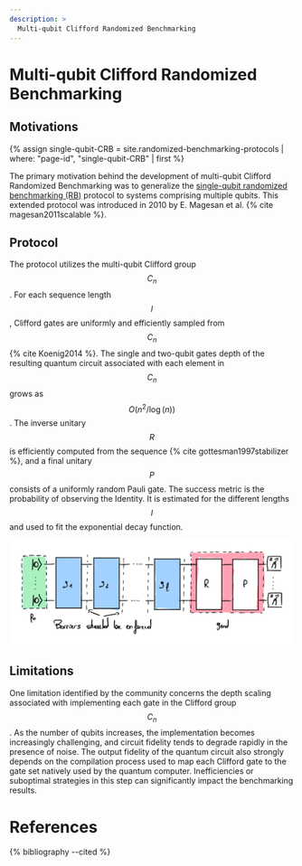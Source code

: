 ```yaml
---
description: >
  Multi-qubit Clifford Randomized Benchmarking
---
```


# Multi-qubit Clifford Randomized Benchmarking

## Motivations

{% assign single-qubit-CRB = site.randomized-benchmarking-protocols | where: "page-id", "single-qubit-CRB" | first %}
<!-- TODO: ref to single qubit RB -->
The primary motivation behind the development of multi-qubit Clifford Randomized Benchmarking was to generalize the <a href="{{ single-qubit-CRB.url | prepend: site.baseurl }}" target="_blank">single-qubit randomized benchmarking (RB)</a> protocol to systems comprising multiple qubits. This extended protocol was introduced in 2010 by E. Magesan et al. {% cite magesan2011scalable %}.

## Protocol

The protocol utilizes the multi-qubit Clifford group $$C_n$$. For each sequence length $$l$$, Clifford gates are uniformly and efficiently sampled from $$C_n$$ {% cite Koenig2014 %}. The single and two-qubit gates depth of the resulting quantum circuit associated with each element in $$C_n$$ grows as $$O(n^2 / \log(n))$$. The inverse unitary $$R$$ is efficiently computed from the sequence {% cite gottesman1997stabilizer %}, and a final unitary $$P$$ consists of a uniformly random Pauli gate. The success metric is the probability of observing the Identity. It is estimated for the different lengths $$l$$ and used to fit the exponential decay function.

<div class="center">
  <img src="/img/system-level-benchmark/randomized/RB-clifford-multi-qubit.png" class="img-medium" alt="Quantum circuit associated to the multi-qubits clifford randomized benchmarking protocol"/>
</div>

## Limitations

One limitation identified by the community concerns the depth scaling associated with implementing each gate in the Clifford group $$C_n$$. As the number of qubits increases, the implementation becomes increasingly challenging, and circuit fidelity tends to degrade rapidly in the presence of noise.
The output fidelity of the quantum circuit also strongly depends on the compilation process used to map each Clifford gate to the gate set natively used by the quantum computer. Inefficiencies or suboptimal strategies in this step can significantly impact the benchmarking results.

# References
{% bibliography --cited %}